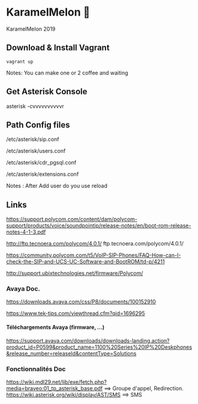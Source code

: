 # KaramelMelon :melon:

KaramelMelon 2019

## Download & Install Vagrant

    vagrant up

Notes: You can make one or 2 coffee and waiting


## Get Asterisk Console

  asterisk -cvvvvvvvvvvr

## Path Config files

/etc/asterisk/sip.conf

/etc/asterisk/users.conf

/etc/asterisk/cdr_pgsql.conf

/etc/asterisk/extensions.conf

Notes : After Add user do you use
reload

## Links

https://support.polycom.com/content/dam/polycom-support/products/voice/soundpointip/release-notes/en/boot-rom-release-notes-4-1-3.pdf

http://ftp.tecnoera.com/polycom/4.0.1/
ftp.tecnoera.com/polycom/4.0.1/

https://community.polycom.com/t5/VoIP-SIP-Phones/FAQ-How-can-I-check-the-SIP-and-UCS-UC-Software-and-BootROM/td-p/4211

http://support.ubixtechnologies.net/firmware/Polycom/

### Avaya Doc.

https://downloads.avaya.com/css/P8/documents/100152910

https://www.tek-tips.com/viewthread.cfm?qid=1696295

#### Téléchargements Avaya (firmware, ...)

https://support.avaya.com/downloads/downloads-landing.action?product_id=P0599&product_name=1100%20Series%20IP%20Deskphones&release_number=releaseId&contentType=Solutions

### Fonctionnalités Doc 

https://wiki.mdl29.net/lib/exe/fetch.php?media=braveo:01_tp_asterisk_base.pdf ==> Groupe d'appel, Redirection. 
https://wiki.asterisk.org/wiki/display/AST/SMS ==> SMS 
